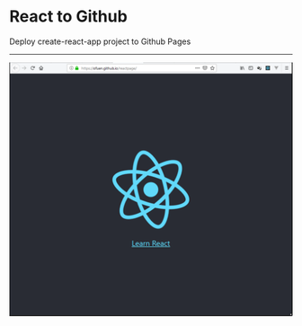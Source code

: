 # React to Github
Deploy create-react-app project to Github Pages
***
![Alt Text](https://github.com/ofuen/react-to-do/blob/master/screenshot/2018-11-15_09-15-18.gif)
